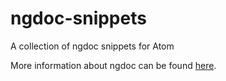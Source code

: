 # ngdoc-snippets
A collection of ngdoc snippets for Atom

More information about ngdoc can be found [here](https://github.com/angular/angular.js/wiki/Writing-AngularJS-Documentation).
